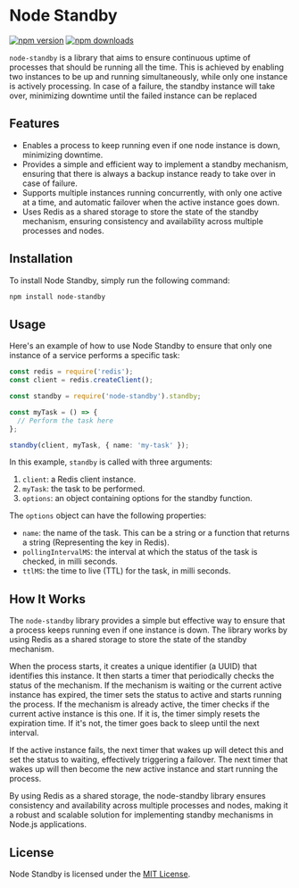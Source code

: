 # Node Standby

[![npm version](https://img.shields.io/npm/v/node-standby.svg)](https://www.npmjs.com/package/node-standby)
[![npm downloads](https://img.shields.io/npm/dm/node-standby.svg)](https://www.npmjs.com/package/node-standby)

`node-standby` is a library that aims to ensure continuous uptime of processes that should be running all the time. This is achieved by enabling two instances to be up and running simultaneously, while only one instance is actively processing. In case of a failure, the standby instance will take over, minimizing downtime until the failed instance can be replaced

## Features

- Enables a process to keep running even if one node instance is down, minimizing downtime.
- Provides a simple and efficient way to implement a standby mechanism, ensuring that there is always a backup instance ready to take over in case of failure.
- Supports multiple instances running concurrently, with only one active at a time, and automatic failover when the active instance goes down.
- Uses Redis as a shared storage to store the state of the standby mechanism, ensuring consistency and availability across multiple processes and nodes.

## Installation

To install Node Standby, simply run the following command:

```sh
npm install node-standby
```

## Usage

Here's an example of how to use Node Standby to ensure that only one instance of a service performs a specific task:

```ts
const redis = require('redis');
const client = redis.createClient();

const standby = require('node-standby').standby;

const myTask = () => {
  // Perform the task here
};

standby(client, myTask, { name: 'my-task' });
```

In this example, `standby` is called with three arguments:

1. `client`: a Redis client instance.
2. `myTask`: the task to be performed.
3. `options`: an object containing options for the standby function.

The `options` object can have the following properties:

- `name`: the name of the task. This can be a string or a function that returns a string (Representing the key in Redis).
- `pollingIntervalMS`: the interval at which the status of the task is checked, in milli seconds.
- `ttlMS`: the time to live (TTL) for the task, in milli seconds.

## How It Works

The `node-standby` library provides a simple but effective way to ensure that a process keeps running even if one instance is down. The library works by using Redis as a shared storage to store the state of the standby mechanism.

When the process starts, it creates a unique identifier (a UUID) that identifies this instance. It then starts a timer that periodically checks the status of the mechanism. If the mechanism is waiting or the current active instance has expired, the timer sets the status to active and starts running the process. If the mechanism is already active, the timer checks if the current active instance is this one. If it is, the timer simply resets the expiration time. If it's not, the timer goes back to sleep until the next interval.

If the active instance fails, the next timer that wakes up will detect this and set the status to waiting, effectively triggering a failover. The next timer that wakes up will then become the new active instance and start running the process.

By using Redis as a shared storage, the node-standby library ensures consistency and availability across multiple processes and nodes, making it a robust and scalable solution for implementing standby mechanisms in Node.js applications.

## License

Node Standby is licensed under the [MIT License](LICENSE).